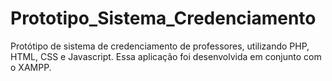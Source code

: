 # Prototipo_Sistema_Credenciamento
Protótipo de sistema de credenciamento de professores, utilizando PHP, HTML, CSS e Javascript. Essa aplicação foi desenvolvida 
em conjunto com o XAMPP.
